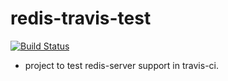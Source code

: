 redis-travis-test
=================

[![Build Status](https://travis-ci.org/sbcd90/redis-travis-test.svg?branch=master)](https://travis-ci.org/sbcd90/redis-travis-test)

- project to test redis-server support in travis-ci.